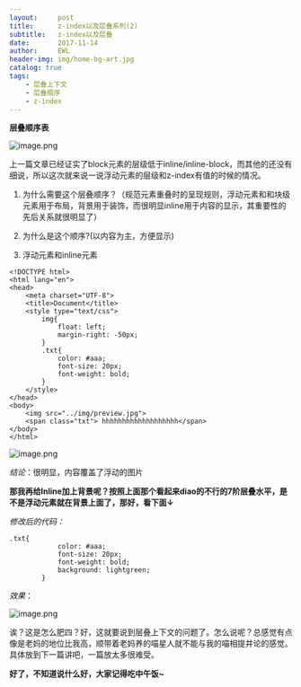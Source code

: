```yaml
---
layout:     post
title:      z-index以及层叠系列(2)
subtitle:   z-index以及层叠
date:       2017-11-14
author:     EWL
header-img: img/home-bg-art.jpg
catalog: true
tags:
    - 层叠上下文 
    - 层叠顺序  
    - z-index   
---
```

 **层叠顺序表**

![image.png](http://upload-images.jianshu.io/upload_images/7930564-fc8a3470fc1d477a.png?imageMogr2/auto-orient/strip%7CimageView2/2/w/1240)


上一篇文章已经证实了block元素的层级低于inline/inline-block，而其他的还没有细说，所以这次就来说一说浮动元素的层级和z-index有值的时候的情况。

1. 为什么需要这个层叠顺序？（规范元素重叠时的呈现规则，浮动元素和和块级元素用于布局，背景用于装饰，而很明显inline用于内容的显示，其重要性的先后关系就很明显了）
2. 为什么是这个顺序?(以内容为主，方便显示)


1. 浮动元素和inline元素

```
<!DOCTYPE html>
<html lang="en">
<head>
    <meta charset="UTF-8">
    <title>Document</title>
    <style type="text/css">
        img{
            float: left;
            margin-right: -50px;
        }
        .txt{
            color: #aaa;
            font-size: 20px;
            font-weight: bold;
        }
    </style>
</head>
<body>
    <img src="../img/preview.jpg">
    <span class="txt"> hhhhhhhhhhhhhhhhhhh</span>
</body>
</html>
```
![image.png](http://upload-images.jianshu.io/upload_images/7930564-74936070812a150c.png?imageMogr2/auto-orient/strip%7CimageView2/2/w/1240)

*结论*：很明显，内容覆盖了浮动的图片

**那我再给Inline加上背景呢？按照上面那个看起来diao的不行的7阶层叠水平，是不是浮动元素就在背景上面了，那好，看下面↓**

*修改后的代码：*
```
.txt{
            color: #aaa;
            font-size: 20px;
            font-weight: bold;
            background: lightgreen;
        }
```
*效果*：

![image.png](http://upload-images.jianshu.io/upload_images/7930564-e012d7dadee0ee6a.png?imageMogr2/auto-orient/strip%7CimageView2/2/w/1240)

诶？这是怎么肥四？好，这就要说到层叠上下文的问题了。怎么说呢？总感觉有点像是老妈的地位比我高，顺带着老妈养的喵星人就不能与我的喵相提并论的感觉。具体放到下一篇讲吧，一篇放太多很难受。
                      
**好了，不知道说什么好，大家记得吃中午饭~**


